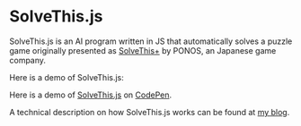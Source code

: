 # SolveThis.js
SolveThis.js is an AI program written in JS that automatically solves a puzzle 
game originally presented as [SolveThis+](https://itunes.apple.com/cn/app/solvethis+/id905858795)
by PONOS, an Japanese game company.

Here is a demo of SolveThis.js:

<p data-height="620" data-theme-id="11840" data-slug-hash="GgvYqw" 
data-default-tab="result" data-user="tatetian" class='codepen'>Here is a demo 
of <a href='http://codepen.io/tatetian/pen/GgvYqw/'>SolveThis.js</a> on <a 
href='http://codepen.io'>CodePen</a>.</p> <script async 
src="//assets.codepen.io/assets/embed/ei.js"></script>

A technical description on how SolveThis.js works can be found at [my 
blog](http://www.tatetian.me/2015/01/30/a-algorithm-saves-me-1-dollar-per-day/).
